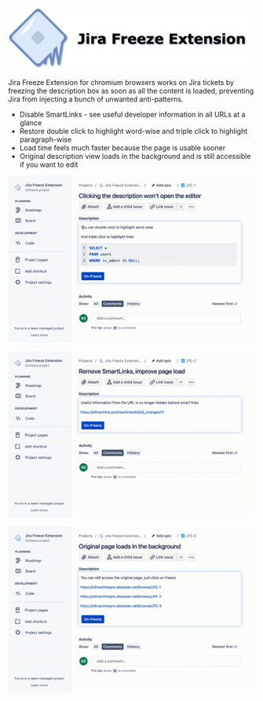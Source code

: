 ![image Jira Freeze](images/freeze_w_text.png)

Jira Freeze Extension for chromium browsers works on Jira tickets by freezing the description box as soon as all the content is loaded, preventing Jira from injecting a bunch of unwanted anti-patterns.

- Disable SmartLinks - see useful developer information in all URLs at a glance
- Restore double click to highlight word-wise and triple click to highlight paragraph-wise
- Load time feels much faster because the page is usable sooner
- Original description view loads in the background and is still accessible if you want to edit


![!image gif of editor disabled](images/disable_click_editor.gif)

![image gif of smartlinks having been removed](images/remove_smartlinks.gif)

![image gif of unfreezing content](images/unfreeze.gif)